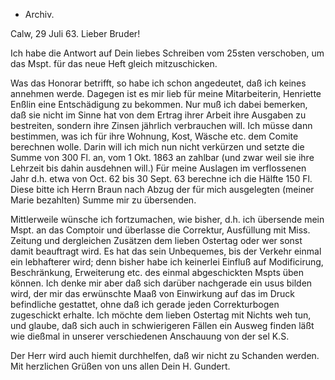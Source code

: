 + Archiv.

 Calw, 29 Juli 63.
Lieber Bruder!

Ich habe die Antwort auf Dein liebes Schreiben vom 25sten verschoben, um das Mspt. für das neue Heft gleich mitzuschicken.

Was das Honorar betrifft, so habe ich schon angedeutet, daß ich keines annehmen werde. Dagegen ist es mir lieb für meine Mitarbeiterin, Henriette Enßlin eine Entschädigung zu bekommen. Nur muß ich dabei bemerken, daß sie nicht im Sinne hat von dem Ertrag ihrer Arbeit ihre Ausgaben zu bestreiten, sondern ihre Zinsen jährlich verbrauchen will. Ich müsse dann bestimmen, was ich für ihre Wohnung, Kost, Wäsche etc. dem Comite berechnen wolle. Darin will ich mich nun nicht verkürzen und setzte die Summe von 300 Fl. an, vom 1 Okt. 1863 an zahlbar (und zwar weil sie ihre Lehrzeit bis dahin ausdehnen will.) Für meine Auslagen im verflossenen Jahr d.h. etwa von Oct. 62 bis 30 Sept. 63 berechne ich die Hälfte 150 Fl. Diese bitte ich Herrn Braun nach Abzug der für mich ausgelegten (meiner Marie bezahlten) Summe mir zu übersenden.

Mittlerweile wünsche ich fortzumachen, wie bisher, d.h. ich übersende mein Mspt. an das Comptoir und überlasse die Correktur, Ausfüllung mit Miss. Zeitung und dergleichen Zusätzen dem lieben Ostertag oder wer sonst damit beauftragt wird. Es hat das sein Unbequemes, bis der Verkehr einmal ein lebhafterer wird; denn bisher habe ich keinerlei Einfluß auf Modificirung, Beschränkung, Erweiterung etc. des einmal abgeschickten Mspts üben können. Ich denke mir aber daß sich darüber nachgerade ein usus bilden wird, der mir das erwünschte Maaß von Einwirkung auf das im Druck befindliche gestattet, ohne daß ich gerade jeden Correkturbogen zugeschickt erhalte. Ich möchte dem lieben Ostertag mit Nichts weh tun, und glaube, daß sich auch in schwierigeren Fällen ein Ausweg finden läßt wie dießmal in unserer verschiedenen Anschauung von der sel K.S.

Der Herr wird auch hiemit durchhelfen, daß wir nicht zu Schanden werden. 
Mit herzlichen Grüßen von uns allen
 Dein
 H. Gundert.

